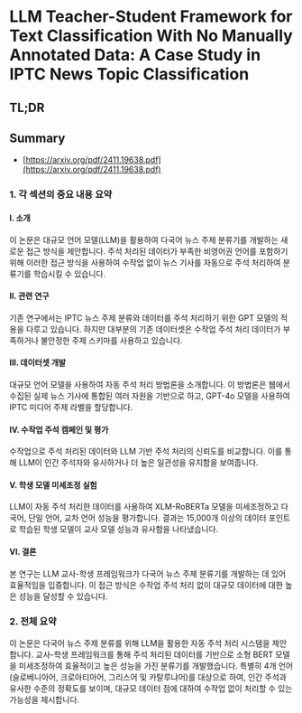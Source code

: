 # LLM Teacher-Student Framework for Text Classification With No Manually Annotated Data: A Case Study in IPTC News Topic Classification
## TL;DR
## Summary
- [https://arxiv.org/pdf/2411.19638.pdf](https://arxiv.org/pdf/2411.19638.pdf)

### 1. 각 섹션의 중요 내용 요약

#### I. 소개
이 논문은 대규모 언어 모델(LLM)을 활용하여 다국어 뉴스 주제 분류기를 개발하는 새로운 접근 방식을 제안합니다. 주석 처리된 데이터가 부족한 비영어권 언어를 포함하기 위해 이러한 접근 방식을 사용하여 수작업 없이 뉴스 기사를 자동으로 주석 처리하여 분류기를 학습시킬 수 있습니다.

#### II. 관련 연구
기존 연구에서는 IPTC 뉴스 주제 분류와 데이터를 주석 처리하기 위한 GPT 모델의 적용을 다루고 있습니다. 하지만 대부분의 기존 데이터셋은 수작업 주석 처리 데이터가 부족하거나 불안정한 주제 스키마를 사용하고 있습니다.

#### III. 데이터셋 개발
대규모 언어 모델을 사용하여 자동 주석 처리 방법론을 소개합니다. 이 방법론은 웹에서 수집된 실제 뉴스 기사에 통합된 여러 자원을 기반으로 하고, GPT-4o 모델을 사용하여 IPTC 미디어 주제 라벨을 할당합니다.

#### IV. 수작업 주석 캠페인 및 평가
수작업으로 주석 처리된 데이터와 LLM 기반 주석 처리의 신뢰도를 비교합니다. 이를 통해 LLM이 인간 주석자와 유사하거나 더 높은 일관성을 유지함을 보여줍니다.

#### V. 학생 모델 미세조정 실험
LLM이 자동 주석 처리한 데이터를 사용하여 XLM-RoBERTa 모델을 미세조정하고 다국어, 단일 언어, 교차 언어 성능을 평가합니다. 결과는 15,000개 이상의 데이터 포인트로 학습된 학생 모델이 교사 모델 성능과 유사함을 나타냈습니다.

#### VI. 결론
본 연구는 LLM 교사-학생 프레임워크가 다국어 뉴스 주제 분류기를 개발하는 데 있어 효율적임을 입증합니다. 이 접근 방식은 수작업 주석 처리 없이 대규모 데이터에 대한 높은 성능을 달성할 수 있습니다.

### 2. 전체 요약
이 논문은 다국어 뉴스 주제 분류를 위해 LLM을 활용한 자동 주석 처리 시스템을 제안합니다. 교사-학생 프레임워크를 통해 주석 처리된 데이터를 기반으로 소형 BERT 모델을 미세조정하여 효율적이고 높은 성능을 가진 분류기를 개발했습니다. 특별히 4개 언어(슬로베니아어, 크로아티아어, 그리스어 및 카탈루냐어)를 대상으로 하여, 인간 주석과 유사한 수준의 정확도를 보이며, 대규모 데이터 점에 대하여 수작업 없이 처리할 수 있는 가능성을 제시합니다.